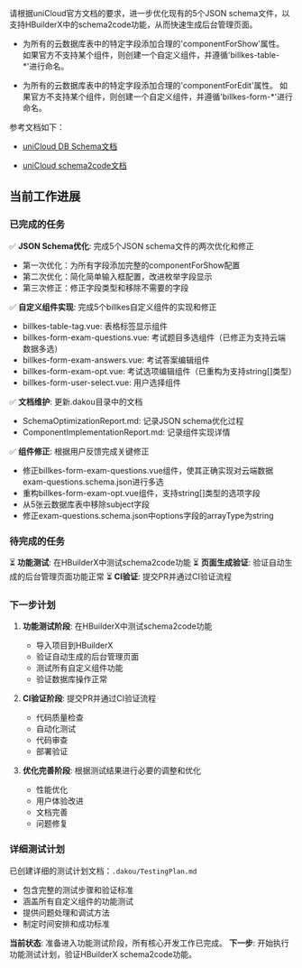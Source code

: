 请根据uniCloud官方文档的要求，进一步优化现有的5个JSON schema文件，以支持HBuilderX中的schema2code功能，从而快速生成后台管理页面。

- 为所有的云数据库表中的特定字段添加合理的'componentForShow'属性。 如果官方不支持某个组件，则创建一个自定义组件，并遵循'billkes-table-*'进行命名。

- 为所有的云数据库表中的特定字段添加合理的'componentForEdit'属性。 如果官方不支持某个组件，则创建一个自定义组件，并遵循'billkes-form-*'进行命名。

参考文档如下：

- [uniCloud DB Schema文档](https://doc.dcloud.net.cn/uniCloud/schema.html)

- [uniCloud schema2code文档](https://doc.dcloud.net.cn/uniCloud/schema2code.html)

## 当前工作进展

### 已完成的任务
✅ **JSON Schema优化**: 完成5个JSON schema文件的两次优化和修正
- 第一次优化：为所有字段添加完整的componentForShow配置
- 第二次优化：简化简单输入框配置，改进枚举字段显示
- 第三次修正：修正字段类型和移除不需要的字段

✅ **自定义组件实现**: 完成5个billkes自定义组件的实现和修正
- billkes-table-tag.vue: 表格标签显示组件
- billkes-form-exam-questions.vue: 考试题目多选组件（已修正为支持云端数据多选）
- billkes-form-exam-answers.vue: 考试答案编辑组件
- billkes-form-exam-opt.vue: 考试选项编辑组件（已重构为支持string[]类型）
- billkes-form-user-select.vue: 用户选择组件

✅ **文档维护**: 更新.dakou目录中的文档
- SchemaOptimizationReport.md: 记录JSON schema优化过程
- ComponentImplementationReport.md: 记录组件实现详情

✅ **组件修正**: 根据用户反馈完成关键修正
- 修正billkes-form-exam-questions.vue组件，使其正确实现对云端数据exam-questions.schema.json进行多选
- 重构billkes-form-exam-opt.vue组件，支持string[]类型的选项字段
- 从5张云数据库表中移除subject字段
- 修正exam-questions.schema.json中options字段的arrayType为string

### 待完成的任务
⏳ **功能测试**: 在HBuilderX中测试schema2code功能
⏳ **页面生成验证**: 验证自动生成的后台管理页面功能正常
⏳ **CI验证**: 提交PR并通过CI验证流程

### 下一步计划
1. **功能测试阶段**: 在HBuilderX中测试schema2code功能
   - 导入项目到HBuilderX
   - 验证自动生成的后台管理页面
   - 测试所有自定义组件功能
   - 验证数据库操作正常

2. **CI验证阶段**: 提交PR并通过CI验证流程
   - 代码质量检查
   - 自动化测试
   - 代码审查
   - 部署验证

3. **优化完善阶段**: 根据测试结果进行必要的调整和优化
   - 性能优化
   - 用户体验改进
   - 文档完善
   - 问题修复

### 详细测试计划
已创建详细的测试计划文档：`.dakou/TestingPlan.md`
- 包含完整的测试步骤和验证标准
- 涵盖所有自定义组件的功能测试
- 提供问题处理和调试方法
- 制定时间安排和成功标准

**当前状态**: 准备进入功能测试阶段，所有核心开发工作已完成。
**下一步**: 开始执行功能测试计划，验证HBuilderX schema2code功能。